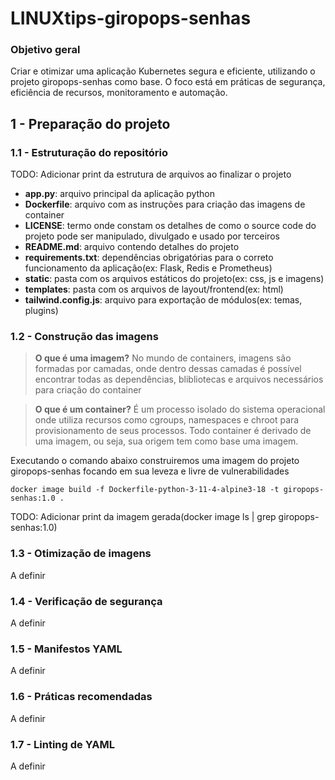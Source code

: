 # LINUXtips-giropops-senhas

### Objetivo geral
Criar e otimizar uma aplicação Kubernetes segura e eficiente, utilizando o projeto giropops-senhas como base. O foco está em práticas de segurança, eficiência de recursos, monitoramento e automação.

## 1 - Preparação do projeto

### 1.1 - Estruturação do repositório
TODO: Adicionar print da estrutura de arquivos ao finalizar o projeto
- **app.py**: arquivo principal da aplicação python
- **Dockerfile**: arquivo com as instruções para criação das imagens de container
- **LICENSE**: termo onde constam os detalhes de como o source code do projeto pode ser manipulado, divulgado e usado por terceiros
- **README.md**: arquivo contendo detalhes do projeto
- **requirements.txt**: dependências obrigatórias para o correto funcionamento da aplicação(ex: Flask, Redis e Prometheus) 
- **static**: pasta com os arquivos estáticos do projeto(ex: css, js e imagens)
- **templates**: pasta com os arquivos de layout/frontend(ex: html)
- **tailwind.config.js**: arquivo para exportação de módulos(ex: temas, plugins)

### 1.2 - Construção das imagens
> **__O que é uma imagem?__** No mundo de containers, imagens são formadas por camadas, onde dentro dessas camadas é possível encontrar todas as dependências, blibliotecas e arquivos necessários para criação do container

> **O que é um container?** É um processo isolado do sistema operacional onde utiliza recursos como cgroups, namespaces e chroot para provisionamento de seus processos. Todo container é derivado de uma imagem, ou seja, sua origem tem como base uma imagem.

Executando o comando abaixo construiremos uma imagem do projeto giropops-senhas focando em sua leveza e livre de vulnerabilidades
```
docker image build -f Dockerfile-python-3-11-4-alpine3-18 -t giropops-senhas:1.0 .
```
TODO: Adicionar print da imagem gerada(docker image ls | grep giropops-senhas:1.0)


### 1.3 - Otimização de imagens
A definir

### 1.4 - Verificação de segurança
A definir

### 1.5 - Manifestos YAML
A definir

### 1.6 - Práticas recomendadas
A definir

### 1.7 - Linting de YAML
A definir




